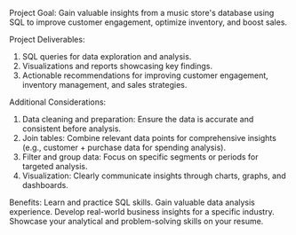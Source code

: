 Project Goal: Gain valuable insights from a music store's database using SQL to improve customer engagement, optimize inventory, and boost sales.

Project Deliverables:
1. SQL queries for data exploration and analysis.
2. Visualizations and reports showcasing key findings.
3. Actionable recommendations for improving customer engagement, inventory management, and sales strategies.

Additional Considerations:
1. Data cleaning and preparation: Ensure the data is accurate and consistent before analysis.
2. Join tables: Combine relevant data points for comprehensive insights (e.g., customer + purchase data for spending analysis).
3. Filter and group data: Focus on specific segments or periods for targeted analysis.
4. Visualization: Clearly communicate insights through charts, graphs, and dashboards.

Benefits:
Learn and practice SQL skills.
Gain valuable data analysis experience.
Develop real-world business insights for a specific industry.
Showcase your analytical and problem-solving skills on your resume.
